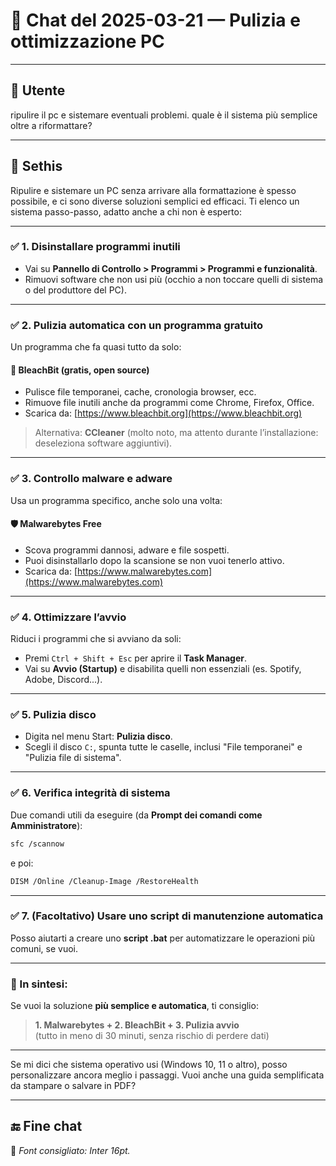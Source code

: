 # 📅 Chat del 2025-03-21 — Pulizia e ottimizzazione PC

---

## 👤 **Utente**

ripulire il pc e sistemare eventuali problemi. quale è il sistema  più semplice oltre a riformattare?

---

## 🤖 **Sethis**

Ripulire e sistemare un PC senza arrivare alla formattazione è spesso possibile, e ci sono diverse soluzioni semplici ed efficaci. Ti elenco un sistema passo-passo, adatto anche a chi non è esperto:

---

### ✅ **1. Disinstallare programmi inutili**
- Vai su **Pannello di Controllo > Programmi > Programmi e funzionalità**.
- Rimuovi software che non usi più (occhio a non toccare quelli di sistema o del produttore del PC).

---

### ✅ **2. Pulizia automatica con un programma gratuito**
Un programma che fa quasi tutto da solo:

#### 🔧 **BleachBit (gratis, open source)**  
- Pulisce file temporanei, cache, cronologia browser, ecc.
- Rimuove file inutili anche da programmi come Chrome, Firefox, Office.
- Scarica da: [https://www.bleachbit.org](https://www.bleachbit.org)

> Alternativa: **CCleaner** (molto noto, ma attento durante l’installazione: deseleziona software aggiuntivi).

---

### ✅ **3. Controllo malware e adware**
Usa un programma specifico, anche solo una volta:

#### 🛡️ **Malwarebytes Free**
- Scova programmi dannosi, adware e file sospetti.
- Puoi disinstallarlo dopo la scansione se non vuoi tenerlo attivo.
- Scarica da: [https://www.malwarebytes.com](https://www.malwarebytes.com)

---

### ✅ **4. Ottimizzare l’avvio**
Riduci i programmi che si avviano da soli:

- Premi `Ctrl + Shift + Esc` per aprire il **Task Manager**.
- Vai su **Avvio (Startup)** e disabilita quelli non essenziali (es. Spotify, Adobe, Discord...).

---

### ✅ **5. Pulizia disco**
- Digita nel menu Start: **Pulizia disco**.
- Scegli il disco `C:`, spunta tutte le caselle, inclusi "File temporanei" e "Pulizia file di sistema".

---

### ✅ **6. Verifica integrità di sistema**
Due comandi utili da eseguire (da **Prompt dei comandi come Amministratore**):

```bash
sfc /scannow
```
e poi:
```bash
DISM /Online /Cleanup-Image /RestoreHealth
```

---

### ✅ **7. (Facoltativo) Usare uno script di manutenzione automatica**
Posso aiutarti a creare uno **script .bat** per automatizzare le operazioni più comuni, se vuoi.

---

### 🎯 In sintesi:
Se vuoi la soluzione **più semplice e automatica**, ti consiglio:

> **1. Malwarebytes + 2. BleachBit + 3. Pulizia avvio**  
(tutto in meno di 30 minuti, senza rischio di perdere dati)

---

Se mi dici che sistema operativo usi (Windows 10, 11 o altro), posso personalizzare ancora meglio i passaggi. Vuoi anche una guida semplificata da stampare o salvare in PDF?

---

## 🔚 Fine chat

📌 *Font consigliato: Inter 16pt.*

